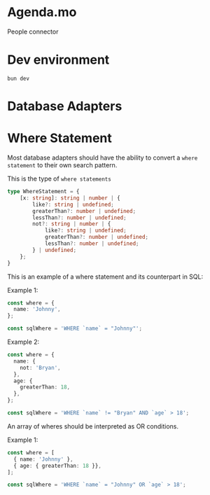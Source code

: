 # Agenda.mo
People connector

# Dev environment
```
bun dev
```

# Database Adapters
# Where Statement
Most database adapters should have the ability to convert a `where statement` to their own search pattern.

This is the type of `where statements`
```ts
type WhereStatement = {
    [x: string]: string | number | {
        like?: string | undefined;
        greaterThan?: number | undefined;
        lessThan?: number | undefined;
        not?: string | number | {
            like?: string | undefined;
            greaterThan?: number | undefined;
            lessThan?: number | undefined;
        } | undefined;
    };
}
```

This is an example of a where statement and its counterpart in SQL:

Example 1:
```ts
const where = {
  name: 'Johnny',
};

const sqlWhere = 'WHERE `name` = "Johnny"';
```

Example 2:
```ts
const where = {
  name: {
    not: 'Bryan',
  },
  age: {
    greaterThan: 18,
  },
};

const sqlWhere = 'WHERE `name` != "Bryan" AND `age` > 18';
```

An array of wheres should be interpreted as OR conditions.

Example 1:
```ts
const where = [
  { name: 'Johnny' },
  { age: { greaterThan: 18 }},
];

const sqlWhere = 'WHERE `name` = "Johnny" OR `age` > 18';
```